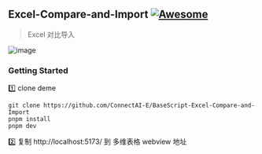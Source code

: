 ## Excel-Compare-and-Import [![Awesome](https://cdn.rawgit.com/sindresorhus/awesome/d7305f38d29fed78fa85652e3a63e154dd8e8829/media/badge.svg)](https://github.com/connectai-e/awesome-basescript)

> Excel 对比导入

![image](https://github.com/ConnectAI-E/BaseScript-Excel-Compare-and-Import/assets/110169811/55f7152f-49f8-4feb-b6f8-26ae4fd8a41b)


### Getting Started
1️⃣ clone deme
```
git clone https://github.com/ConnectAI-E/BaseScript-Excel-Compare-and-Import
pnpm install
pnpm dev
```
2️⃣ 复制 http://localhost:5173/ 到 多维表格 webview 地址


